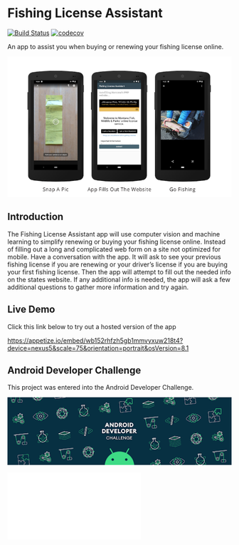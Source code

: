 # Fishing License Assistant
[![Build Status](https://travis-ci.org/ericharlow/fishLicenseAssistant.svg?branch=master)](https://travis-ci.org/ericharlow/fishLicenseAssistant)
[![codecov](https://codecov.io/gh/ericharlow/fishLicenseAssistant/branch/master/graph/badge.svg)](https://codecov.io/gh/ericharlow/fishLicenseAssistant)


An app to assist you when buying or renewing your fishing license online.

![Android Developer Challenge Promo](demo/overview.png)

## Introduction

The Fishing License Assistant app will use computer vision and machine learning to simplify renewing or buying your fishing license online.
Instead of filling out a long and complicated web form on a site not optimized for mobile.
Have a conversation with the app.
It will ask to see your previous fishing license if you are renewing or your driver’s license if you are buying your first fishing license.
Then the app will attempt to fill out the needed info on the states website.
If any additional info is needed, the app will ask a few additional questions to gather more information and try again.

## Live Demo
Click this link below to try out a hosted version of the app

<https://appetize.io/embed/wb152rhfzh5gb1mmvyxuw218t4?device=nexus5&scale=75&orientation=portrait&osVersion=8.1>


## Android Developer Challenge
This project was entered into the Android Developer Challenge.

![Android Developer Challenge Promo](demo/promo.png)

![Android Developer Challenge - Cover Letter](doc/Android%20Dev%20Challenge%20-%20Cover%20Letter.pdf)

